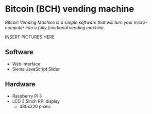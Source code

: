 # Bitcoin (BCH) vending machine

*Bitcoin Vending Machine is a simple software that will turn your micro-computer into a fully functional vending machine.*

INSERT PICTURES HERE

## Software

- Web interface
- Siema JavaScript Slider

## Hardware

- Raspberry Pi 3
- LCD 3.5inch RPi display
    - 480x320 pixels
